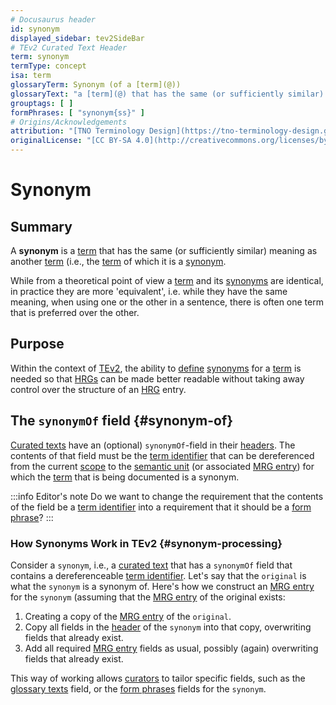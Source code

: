 ```yaml
---
# Docusaurus header
id: synonym
displayed_sidebar: tev2SideBar
# TEv2 Curated Text Header
term: synonym
termType: concept
isa: term
glossaryTerm: Synonym (of a [term](@))
glossaryText: "a [term](@) that has the same (or sufficiently similar) meaning as another [term](@) (i.e., the [term](@) of which it is a [synonym](@)."
grouptags: [ ]
formPhrases: [ "synonym{ss}" ]
# Origins/Acknowledgements
attribution: "[TNO Terminology Design](https://tno-terminology-design.github.io/tev2-specifications/docs)"
originalLicense: "[CC BY-SA 4.0](http://creativecommons.org/licenses/by-sa/4.0/?ref=chooser-v1)"
---
```


# Synonym

## Summary
A **synonym** is a [term](@) that has the same (or sufficiently similar) meaning as another [term](@) (i.e., the [term](@) of which it is a [synonym](@).

While from a theoretical point of view a [term](@) and its [synonyms](@) are identical, in practice they are more 'equivalent', i.e. while they have the same meaning, when using one or the other in a sentence, there is often one term that is preferred over the other.

## Purpose
Within the context of [TEv2](@), the ability to [define](@) [synonyms](@) for a [term](@) is needed so that [HRGs](@) can be made better readable without taking away control over the structure of an [HRG](@) entry.

## The `synonymOf` field {#synonym-of}

[Curated texts](@) have an (optional) `synonymOf`-field in their [headers](@). The contents of that field must be the [term identifier](@) that can be dereferenced from the current [scope](@) to the [semantic unit](@) (or associated [MRG entry](@)) for which the [term](@) that is being documented is a synonym.

:::info Editor's note
Do we want to change the requirement that the contents of the field be a [term identifier](@) into a requirement that it should be a [form phrase](@)?
:::

### How Synonyms Work in TEv2 {#synonym-processing}

Consider a `synonym`, i.e., a [curated text](@) that has a `synonymOf` field that contains a dereferenceable [term identifier](@). Let's say that the `original` is what the `synonym` is a synonym of. Here's how we construct an [MRG entry](@) for the `synonym` (assuming that the [MRG entry](@) of the original exists:

1. Creating a copy of the [MRG entry](@) of the `original`.
2. Copy all fields in the [header](@) of the `synonym` into that copy, overwriting fields that already exist.
3. Add all required [MRG entry](@) fields as usual, possibly (again) overwriting fields that already exist.

This way of working allows [curators](@) to tailor specific fields, such as the [glossary texts](@) field, or the [form phrases](@) fields for the `synonym`.

